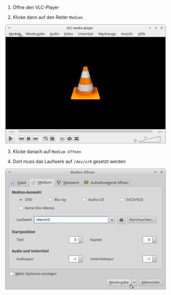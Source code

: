 1. Öffne den VLC-Player

2. Klicke dann auf den Reiter `Medien`

  ![Screenshot 1](content/guides/VLC/screen1.png)

3. Klicke danach auf `Medium öffnen`

4. Dort muss das Laufwerk auf `/dev/sr0` gesetzt werden

  ![Screenshot 2](content/guides/VLC/screen2.png)
